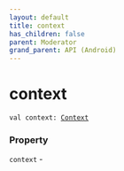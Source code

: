 ```yaml
---
layout: default
title: context
has_children: false
parent: Moderator
grand_parent: API (Android)
---
```


# context

`val context: `[`Context`](https://developer.android.com/reference/android/content/Context.html)

### Property

`context` -